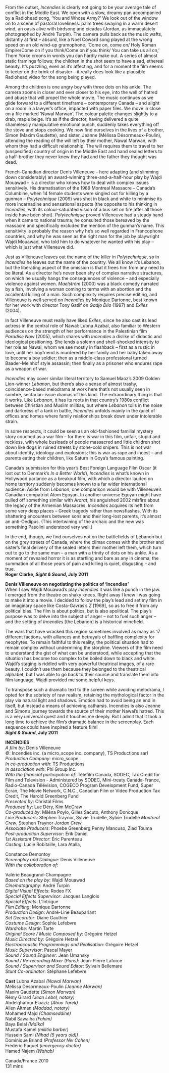 
From the outset, _Incendies_ is clearly not going to be your average tale of conflict in the Middle East. We open with a slow, dreamy pan accompanied by a Radiohead song, ‘You and Whose Army?’ We look out of the window on to a scene of pastoral loveliness: palm trees swaying in a warm desert wind, an oasis alive with birdsong and cicadas (Jordan, as immaculately photographed by André Turpin). The camera pulls back as the music wafts, distantly at first – absurd, like a Noel Coward song played at the wrong speed on an old wind-up gramophone. ‘Come on, come on/ Holy Roman Empire/Come on if you think/Come on if you think/ You can take us all on,’ Thom Yorke croons in words you can hardly make out. A series of almost static framings follows; the children in the shot seem to have a sad, ethereal beauty. It’s puzzling, even as it’s affecting, and for a moment the film seems to teeter on the brink of disaster – it really does look like a plausible Radiohead video for the song being played.

Among the children is one angry boy with three dots on his ankle. The camera zooms in closer and ever closer to his eye, into the well of hatred and abuse that will propel the whole movie. The music continues as we glide forward to a different timeframe – contemporary Canada – and alight on a room in a lawyer’s office, impacted with paper files. We move in close on a file marked ‘Nawal Marwan’.  The colour palette changes slightly to a drab, maple beige. It’s as if the director, having delivered a quite shamelessly manipulative emotional punch, suddenly takes everything off the stove and stops cooking. We now find ourselves in the lives of a brother, Simon (Maxim Gaudette), and sister, Jeanne (Mélissa Désormeaux-Poulin), attending the reading of the will left by their mother, Nawal Marwan, with whom they had a difficult relationship. The will requires them to travel to her (unspecified) country of origin in the Middle East and hand sealed letters to a half-brother they never knew they had and the father they thought was dead.

French-Canadian director Denis Villeneuve – here adapting (and slimming down considerably) an award-winning three-and-a-half-hour play by Wajdi Mouawad – is a director who knows how to deal with complex issues sensitively. His dramatisation of the 1989 Montreal Massacre – Canada’s Columbine, when 14 female students were singled out for killing by a gunman – _Polytechnique_ (2009) was shot in black and white to minimise its more incarnadine and sensational aspects (the opposite to his thinking in _Incendies_, with its colour-saturated vision of a bus set on fire after all those inside have been shot). _Polytechnique_ proved Villeneuve had a steady hand when it came to national trauma; he consulted those bereaved by the massacre and specifically excluded the mention of the gunman’s name. This sensitivity is probably the reason why he’s so well regarded in Francophone countries, and why he was seen as the right man for the job by playwright Wajdi Mouawad, who told him to do whatever he wanted with his play – which is just what Villeneuve did.

Just as Villeneuve leaves out the name of the killer in _Polytechnique_, so in _Incendies_ he leaves out the name of the country. We all know it’s Lebanon, but the liberating aspect of the omission is that it frees him from any need to be literal. As a director he’s never been shy of complex narrative structures, on which he usually hangs the consequences of violence – and especially violence against women. _Maelström_ (2000) was a black comedy narrated by a fish, involving a woman coming to terms with an abortion and the accidental killing of a man. Such complexity requires precise editing, and Villeneuve is well served on _Incendies_ by Monique Dartonne, best known for her work with director Tony Gatlif on _Gadjo Dilo_ (1997) and _Exiles_ (2004).

In fact Villeneuve must really have liked _Exiles_, since he also cast its lead actress in the central role of Nawal: Lubna Azabal, also familiar to Western audiences on the strength of her performance in the Palestinian film _Paradise Now_ (2005), which shares with _Incendies_ a dislike of didactic and ideological positioning. She lends a solemn and shell-shocked intensity to her role as Nawal, whom we see mostly in flashback – first as a rustic in love, until her boyfriend is murdered by her family and her baby taken away to become a boy soldier; then as a middle-class professional turned Baader-Meinhof style assassin; then finally as a prisoner who endures rape as a weapon of war.

_Incendies_ may cover similar literal territory to Samuel Maoz’s 2009 Golden Lion-winner _Lebanon_, but there’s also a sense of almost trashy, coincidence-based melodrama at work here that’s not usually seen in sombre, sectarian-issue dramas of this kind. The extraordinary thing is that it works. Like _Lebanon_, it has its roots in that country’s 1980s conflict between Christian and Muslim militias, but where _Lebanon_ toils in the noise and darkness of a tank in battle, _Incendies_ unfolds mainly in the quiet of offices and homes where family relationships break down under intolerable strain.

In some respects, it could be seen as an old-fashioned familial mystery story couched as a war film – for there is war in this film, unfair, stupid and reckless, with whole busloads of people massacred and little children shot down like dogs in ruined streets by stone-cold snipers. This is not war about identity, ideology and explosions; this is war as rape and incest – and parents eating their children, like Saturn in Goya’s famous painting.

Canada’s submission for this year’s Best Foreign Language Film Oscar (it lost out to Denmark’s _In a Better World_), _Incendies_ is what’s known in Hollywood parlance as a breakout film, with which a director lauded on home territory suddenly becomes known to a far wider international audience. Aside from _Lebanon_, one comparison would be with Villeneuve’s Canadian compatriot Atom Egoyan.  In another universe Egoyan might have pulled off something similar with _Ararat_, his anguished 2002 misfire about the legacy of the Armenian Massacres. _Incendies_ acquires its heft from some very deep places – Greek tragedy rather than newsflashes. With its shattering encounters between sons and their long-lost parents, it’s almost an anti-Oedipus. (This intertwining of the archaic and the new was something Pasolini understood very well.)

In the end, though, we find ourselves not on the battlefields of Lebanon but on the grey streets of Canada, where the climax comes with the brother and sister’s final delivery of the sealed letters their mother left them, which turn out to go to the same man – a man with a trinity of dots on his ankle. As a moment of revealed horror it is as startling and bare as any in cinema; the summation of all those years of pain and killing is quiet, disgusting – and true.<br>
**Roger Clarke, _Sight & Sound_, July 2011**<br>

**Denis Villeneuve on negotiating the politics of ‘Incendies’**<br>
When I saw Wajdi Mouawad’s play _Incendies_ it was like a punch in the jaw.  
I emerged from the theatre on shaky knees. Right away I knew I was going to make it into a movie. I decided to follow the play’s lead and set my film in an imaginary space like Costa-Gavras’s _Z_ [1969], so as to free it from any political bias. The film is about politics, but is also apolitical. The play’s purpose was to delve into the subject of anger – not to fuel such anger – and the setting of _Incendies_ [the Lebanon] is a historical minefield.

The wars that have wracked this region sometimes involved as many as 17 different factions, with alliances and betrayals of baffling complexity for neophytes. To remain faithful to this reality, the political situation had to remain complex without undermining the storyline. Viewers of the film need to understand the gist of what can be understood, while accepting that the situation has become too complex to be boiled down to black and white. Wajdi’s staging is riddled with very powerful theatrical images, of a rare beauty. I couldn’t use them because they belonged to the theatrical alphabet, but I was able to go back to their source and translate them into film language. Wajdi provided me some helpful keys.

To transpose such a dramatic text to the screen while avoiding melodrama, I opted for the sobriety of raw realism, retaining the mythological factor in the play via natural light and shadows. Emotion had to avoid being an end in itself, but instead a means of achieving catharsis. Incendies is also Jeanne and Simon’s journey towards the source of their mother Nawal’s hatred. This is a very universal quest and it touches me deeply. But I admit that it took a long time to achieve the film’s dramatic balance in the screenplay. Each sequence could have inspired a  feature film!<br>
**_Sight & Sound_, July 2011**<br>


**INCENDIES**<br>
_A film by_: Denis Villeneuve  
_©_: Incendies inc. (a micro_scope inc. company), TS Productions sarl  
_Production Company_: micro_scope  
_In co-production with_: TS Productions  
_In association with_: Phi Group Inc.  
_With the financial participation of_: Téléfilm Canada, SODEC, Tax Credit for Film and Television - Administered by SODEC, Mini-treaty Canada-France, Radio-Canada Télévision, COGECO Program Development Fund, Super Écran, The Movie Network, C.N.C., Canadian Film or Video Production Tax Credit, The Harold Greenberg Fund  
_Presented by_: Christal Films  
_Produced by_: Luc Déry, Kim McCraw  
_Co-produced by_: Miléna Poylo, Gilles Sacuto, Anthony Doncque  
_Line Producers_: Stephen Traynor, Sylvie Trudelle, Sylvie Trudelle _Montreal Crew_, Stephen Traynor _Jordan Crew_  
_Associate Producers_: Phoebe Greenberg,Penny Mancuso, Ziad Touma  
_Post-production Supervisor_: Érik Daniel  
_1st Assistant Director_: Éric Parenteau  
_Casting_: Lucie Robitaille, Lara Atalla,

Constance Demontoy  
_Screenplay and Dialogue_: Denis Villeneuve  
_With the collaboration of_:

Valérie Beaugrand-Champagne  
_Based on the play by_: Wajdi Mouawad  
_Cinematography_: André Turpin  
_Digital Visual Effects_: Rodeo FX  
_Special Effects Supervisor_: Jacques Langlois  
_Special Effects_: L’Intrigue  
_Film Editing_: Monique Dartonne  
_Production Design_: André-Line Beauparlant  
_Set Decorator_: Diane Gauthier  
_Costume Design_: Sophie Lefebvre  
_Wardrobe_: Martin Tarte  
_Original Score / Music Composed by_: Grégoire Hetzel  
_Music Directed by_: Grégoire Hetzel  
_Electroacoustic Programmings and Realisation_: Grégoire Hetzel  
_Music Supervisor_: Pascal Mayer  
_Sound / Sound Engineer_: Jean Umansky  
_Sound / Re-recording Mixer (Paris)_: Jean-Pierre Laforce  
_Sound / Supervisor and Sound Editor_: Sylvain Bellemare  
_Stunt Co-ordinator_: Stéphane Lefebvre<br>

**Cast**
Lubna Azabal _(Nawal Marwan)_  
Mélissa Désormeaux-Poulin _(Jeanne Marwan)_  
Maxim Gaudette _(Simon Marwan)_  
Rémy Girard _(Jean Lebel, notary)_  
Abdelghafour Elaaziz _(Abou Tarek)_  
Allen Altman _(Maddad, notary)_  
Mohamed Majd _(Chamseddine)_  
Nabil Sawalha _(Fahim)_  
Baya Belal _(Maïka)_  
Mustafa Kamel _(militia barber)_  
Hussein Sami _(Nihad (5 years old))_  
Dominique Briand _(Professor Niv Cohen)_  
Frédéric Paquet _(emergency doctor)_  
Hamed Najem _(Wahab)_<br>

Canada/France 2010<br>
131 mins<br>
<!--stackedit_data:
eyJoaXN0b3J5IjpbMzkwNjY4MzI3XX0=
-->
